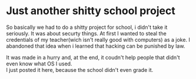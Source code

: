 # Just another shitty school project

So basically we had to do a shitty project for school, i didn't take it seriously. It was about securty things. At first I wanted to steal the credentials of my teacher(wich isn't really good with computers) as a joke. I abandoned that idea when i learned that hacking can be punished by law.

It was made in a hurry and, at the end, it coudn't help people that didn't even know what OS I used. <br>
I just posted it here, because the school didn't even grade it.
